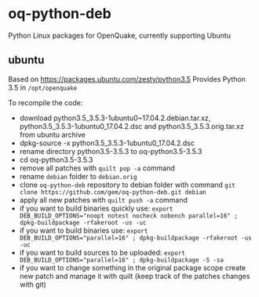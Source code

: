 # oq-python-deb
Python Linux packages for OpenQuake, currently supporting Ubuntu

## ubuntu

Based on https://packages.ubuntu.com/zesty/python3.5
Provides Python 3.5 in `/opt/openquake`


To recompile the code:

  * download python3.5_3.5.3-1ubuntu0~17.04.2.debian.tar.xz, python3.5_3.5.3-1ubuntu0_17.04.2.dsc and python3.5_3.5.3.orig.tar.xz from ubuntu archive
  * dpkg-source -x python3.5_3.5.3-1ubuntu0_17.04.2.dsc
  * rename directory python3.5-3.5.3 to oq-python3.5-3.5.3
  * cd oq-python3.5-3.5.3
  * remove all patches with `quilt pop -a` command
  * rename `debian` folder to `debian.orig`
  * clone `oq-python-deb` repository to debian folder with command
    `git clone https://github.com/gem/oq-python-deb.git debian`
  * apply all new patches with `quilt push -a` command
  * if you want to build binaries quickly use:
    `export DEB_BUILD_OPTIONS="noopt notest nocheck nobench parallel=16" ; dpkg-buildpackage -rfakeroot -us -uc`
  * if you want to build binaries use:
    `export DEB_BUILD_OPTIONS="parallel=16" ; dpkg-buildpackage -rfakeroot -us -uc`
  * if you want to build sources to be uploaded:
    `export DEB_BUILD_OPTIONS="parallel=16" ; dpkg-buildpackage -S -sa`
  * if you want to change something in the original package scope create new patch and manage it
    with quilt (keep track of the patches changes with git)
